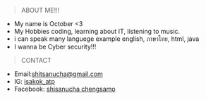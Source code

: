 > ABOUT ME!!!	
* My name is October <3
* My Hobbies coding, learning about IT, listening to music.
* i can speak many languege example english, ภาษาไทย, html, java
* I wanna be Cyber security!!!

> CONTACT
* Email:shitsanucha@gmail.com
* IG: [isakok_atp](https://www.instagram.com/isakok_atp/?hl=msv)
* Facebook: [shisanucha chengsamo](https://www.facebook.com/profile.php?id=100008276294150)

